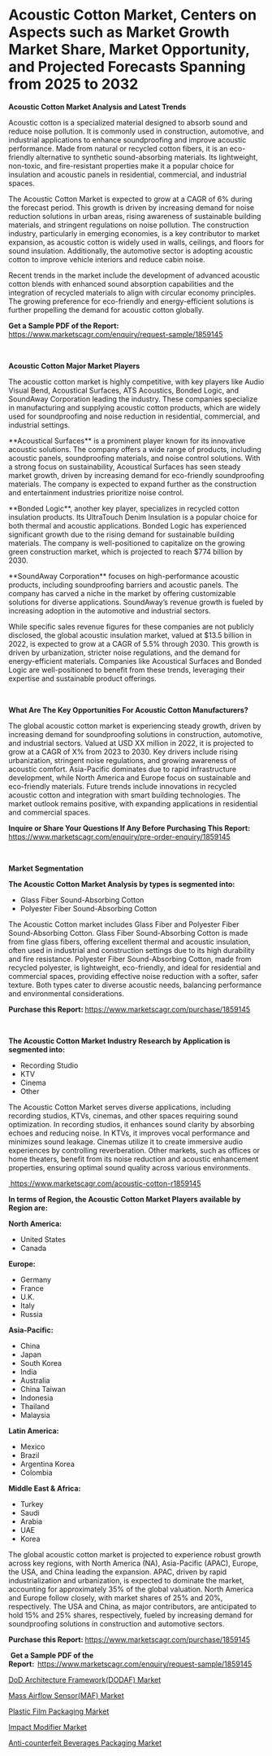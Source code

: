 <p><h1>Acoustic Cotton Market, Centers on Aspects such as Market Growth Market Share, Market Opportunity, and Projected Forecasts Spanning from 2025 to 2032</h1></p><p><strong>Acoustic Cotton Market Analysis and Latest Trends</strong></p>
<p><p>Acoustic cotton is a specialized material designed to absorb sound and reduce noise pollution. It is commonly used in construction, automotive, and industrial applications to enhance soundproofing and improve acoustic performance. Made from natural or recycled cotton fibers, it is an eco-friendly alternative to synthetic sound-absorbing materials. Its lightweight, non-toxic, and fire-resistant properties make it a popular choice for insulation and acoustic panels in residential, commercial, and industrial spaces.</p><p>The Acoustic Cotton Market is expected to grow at a CAGR of 6% during the forecast period. This growth is driven by increasing demand for noise reduction solutions in urban areas, rising awareness of sustainable building materials, and stringent regulations on noise pollution. The construction industry, particularly in emerging economies, is a key contributor to market expansion, as acoustic cotton is widely used in walls, ceilings, and floors for sound insulation. Additionally, the automotive sector is adopting acoustic cotton to improve vehicle interiors and reduce cabin noise.</p><p>Recent trends in the market include the development of advanced acoustic cotton blends with enhanced sound absorption capabilities and the integration of recycled materials to align with circular economy principles. The growing preference for eco-friendly and energy-efficient solutions is further propelling the demand for acoustic cotton globally.</p></p>
<p><strong>Get a Sample PDF of the Report:&nbsp;</strong> <a href="https://www.marketscagr.com/enquiry/request-sample/1859145?utm_campaign=1901&utm_medium=2&utm_source=Github&utm_content=ia&utm_term=24012025&utm_id=acoustic-cotton">https://www.marketscagr.com/enquiry/request-sample/1859145</a></p>
<p>&nbsp;</p>
<p><strong>Acoustic Cotton Major Market Players</strong></p>
<p><p>The acoustic cotton market is highly competitive, with key players like Audio Visual Bend, Acoustical Surfaces, ATS Acoustics, Bonded Logic, and SoundAway Corporation leading the industry. These companies specialize in manufacturing and supplying acoustic cotton products, which are widely used for soundproofing and noise reduction in residential, commercial, and industrial settings.</p><p>**Acoustical Surfaces** is a prominent player known for its innovative acoustic solutions. The company offers a wide range of products, including acoustic panels, soundproofing materials, and noise control solutions. With a strong focus on sustainability, Acoustical Surfaces has seen steady market growth, driven by increasing demand for eco-friendly soundproofing materials. The company is expected to expand further as the construction and entertainment industries prioritize noise control.</p><p>**Bonded Logic**, another key player, specializes in recycled cotton insulation products. Its UltraTouch Denim Insulation is a popular choice for both thermal and acoustic applications. Bonded Logic has experienced significant growth due to the rising demand for sustainable building materials. The company is well-positioned to capitalize on the growing green construction market, which is projected to reach $774 billion by 2030.</p><p>**SoundAway Corporation** focuses on high-performance acoustic products, including soundproofing barriers and acoustic panels. The company has carved a niche in the market by offering customizable solutions for diverse applications. SoundAway’s revenue growth is fueled by increasing adoption in the automotive and industrial sectors.</p><p>While specific sales revenue figures for these companies are not publicly disclosed, the global acoustic insulation market, valued at $13.5 billion in 2022, is expected to grow at a CAGR of 5.5% through 2030. This growth is driven by urbanization, stricter noise regulations, and the demand for energy-efficient materials. Companies like Acoustical Surfaces and Bonded Logic are well-positioned to benefit from these trends, leveraging their expertise and sustainable product offerings.</p></p>
<p>&nbsp;</p>
<p><strong>What Are The Key Opportunities For Acoustic Cotton Manufacturers?</strong></p>
<p><p>The global acoustic cotton market is experiencing steady growth, driven by increasing demand for soundproofing solutions in construction, automotive, and industrial sectors. Valued at USD XX million in 2022, it is projected to grow at a CAGR of X% from 2023 to 2030. Key drivers include rising urbanization, stringent noise regulations, and growing awareness of acoustic comfort. Asia-Pacific dominates due to rapid infrastructure development, while North America and Europe focus on sustainable and eco-friendly materials. Future trends include innovations in recycled acoustic cotton and integration with smart building technologies. The market outlook remains positive, with expanding applications in residential and commercial spaces.</p></p>
<p><strong>Inquire or Share Your Questions If Any Before Purchasing This Report:</strong> <a href="https://www.marketscagr.com/enquiry/pre-order-enquiry/1859145?utm_campaign=1901&utm_medium=2&utm_source=Github&utm_content=ia&utm_term=24012025&utm_id=acoustic-cotton">https://www.marketscagr.com/enquiry/pre-order-enquiry/1859145</a></p>
<p>&nbsp;</p>
<p><strong>Market Segmentation</strong></p>
<p><strong>The Acoustic Cotton Market Analysis by types is segmented into:</strong></p>
<p><ul><li>Glass Fiber Sound-Absorbing Cotton</li><li>Polyester Fiber Sound-Absorbing Cotton</li></ul></p>
<p><p>The Acoustic Cotton market includes Glass Fiber and Polyester Fiber Sound-Absorbing Cotton. Glass Fiber Sound-Absorbing Cotton is made from fine glass fibers, offering excellent thermal and acoustic insulation, often used in industrial and construction settings due to its high durability and fire resistance. Polyester Fiber Sound-Absorbing Cotton, made from recycled polyester, is lightweight, eco-friendly, and ideal for residential and commercial spaces, providing effective noise reduction with a softer, safer texture. Both types cater to diverse acoustic needs, balancing performance and environmental considerations.</p></p>
<p><strong>Purchase this Report:&nbsp;</strong><a href="https://www.marketscagr.com/purchase/1859145?utm_campaign=1901&utm_medium=2&utm_source=Github&utm_content=ia&utm_term=24012025&utm_id=acoustic-cotton">https://www.marketscagr.com/purchase/1859145</a></p>
<p>&nbsp;</p>
<p><strong>The Acoustic Cotton Market Industry Research by Application is segmented into:</strong></p>
<p><ul><li>Recording Studio</li><li>KTV</li><li>Cinema</li><li>Other</li></ul></p>
<p><p>The Acoustic Cotton Market serves diverse applications, including recording studios, KTVs, cinemas, and other spaces requiring sound optimization. In recording studios, it enhances sound clarity by absorbing echoes and reducing noise. In KTVs, it improves vocal performance and minimizes sound leakage. Cinemas utilize it to create immersive audio experiences by controlling reverberation. Other markets, such as offices or home theaters, benefit from its noise reduction and acoustic enhancement properties, ensuring optimal sound quality across various environments.</p></p>
<p><a href="https://www.marketscagr.com/acoustic-cotton-r1859145?utm_campaign=1901&utm_medium=2&utm_source=Github&utm_content=ia&utm_term=24012025&utm_id=acoustic-cotton">&nbsp;https://www.marketscagr.com/acoustic-cotton-r1859145</a></p>
<p><strong>In terms of Region, the Acoustic Cotton Market Players available by Region are:</strong></p>
<p>
    <p> <strong> North America: </strong>
        <ul>
            <li>United States</li>
            <li>Canada</li>
        </ul>
        </p> 
    <p> <strong> Europe: </strong>
        <ul>
            <li>Germany</li>
            <li>France</li>
            <li>U.K.</li>
            <li>Italy</li>
            <li>Russia</li>
        </ul>
        </p> 
    <p> <strong> Asia-Pacific: </strong>
        <ul>
            <li>China</li>
            <li>Japan</li>
            <li>South Korea</li>
            <li>India</li>
            <li>Australia</li>
            <li>China Taiwan</li>
            <li>Indonesia</li>
            <li>Thailand</li>
            <li>Malaysia</li>
        </ul>
        </p> 
    <p> <strong> Latin America: </strong>
        <ul>
            <li>Mexico</li>
            <li>Brazil</li>
            <li>Argentina Korea</li>
            <li>Colombia</li>
        </ul>
        </p> 
    <p> <strong> Middle East & Africa: </strong>
        <ul>
            <li>Turkey</li>
            <li>Saudi</li>
            <li>Arabia</li>
            <li>UAE</li>
            <li>Korea</li>
        </ul>
    </p>
    </p>
<p><p>The global acoustic cotton market is projected to experience robust growth across key regions, with North America (NA), Asia-Pacific (APAC), Europe, the USA, and China leading the expansion. APAC, driven by rapid industrialization and urbanization, is expected to dominate the market, accounting for approximately 35% of the global valuation. North America and Europe follow closely, with market shares of 25% and 20%, respectively. The USA and China, as major contributors, are anticipated to hold 15% and 25% shares, respectively, fueled by increasing demand for soundproofing solutions in construction and automotive sectors.</p></p>
<p><strong>Purchase this Report: </strong><a href="https://www.marketscagr.com/purchase/1859145?utm_campaign=1901&utm_medium=2&utm_source=Github&utm_content=ia&utm_term=24012025&utm_id=acoustic-cotton">https://www.marketscagr.com/purchase/1859145</a></p>
<p>&nbsp;<strong>Get a Sample PDF of the Report:&nbsp;&nbsp;</strong><a href="https://www.marketscagr.com/enquiry/request-sample/1859145?utm_campaign=1901&utm_medium=2&utm_source=Github&utm_content=ia&utm_term=24012025&utm_id=acoustic-cotton">https://www.marketscagr.com/enquiry/request-sample/1859145</a></p>
<p><strong></strong></p>
<p><p><a href="https://www.linkedin.com/pulse/dod-architecture-frameworkdodaf-market-trends-forecast-growth-xtdae?utm_campaign=1901&utm_medium=2&utm_source=Github&utm_content=ia&utm_term=24012025&utm_id=acoustic-cotton">DoD Architecture Framework(DODAF) Market</a></p><p><a href="https://www.linkedin.com/pulse/mass-airflow-sensormaf-market-report-offers-financial-hji1c?utm_campaign=1901&utm_medium=2&utm_source=Github&utm_content=ia&utm_term=24012025&utm_id=acoustic-cotton">Mass Airflow Sensor(MAF) Market</a></p><p><a href="https://github.com/AKSHATREPORTPRIME/Market-Research-Report-List-6/blob/main/plastic-film-packaging-market.md?utm_campaign=1901&utm_medium=2&utm_source=Github&utm_content=ia&utm_term=24012025&utm_id=acoustic-cotton">Plastic Film Packaging Market</a></p><p><a href="https://www.linkedin.com/pulse/strategic-roadmap-success-global-impact-modifier-market-63k3f?utm_campaign=1901&utm_medium=2&utm_source=Github&utm_content=ia&utm_term=24012025&utm_id=acoustic-cotton">Impact Modifier Market</a></p><p><a href="https://www.linkedin.com/pulse/according-market-research-anti-counterfeit-beverages-tp58c?utm_campaign=1901&utm_medium=2&utm_source=Github&utm_content=ia&utm_term=24012025&utm_id=acoustic-cotton">Anti-counterfeit Beverages Packaging Market</a></p></p>